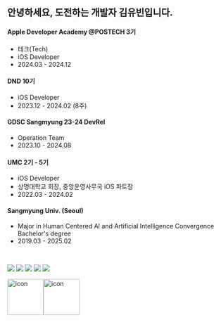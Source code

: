 ## 안녕하세요, 도전하는 개발자 김유빈입니다. 
#### Apple Developer Academy @POSTECH 3기
- 테크(Tech)
- iOS Developer
- 2024.03 - 2024.12

#### DND 10기
- iOS Developer
- 2023.12 - 2024.02 (8주)

#### GDSC Sangmyung 23-24 DevRel
- Operation Team
- 2023.10 - 2024.08

#### UMC 2기 - 5기
- iOS Developer
- 상명대학교 회장, 중앙운영사무국 iOS 파트장
- 2022.03 - 2024.02

#### Sangmyung Univ. (Seoul)
- Major in Human Centered AI and Artificial Intelligence Convergence Bachelor's degree
- 2019.03 - 2025.02
  
</br>

<img src="https://img.shields.io/badge/iOS-FFFFFF??style=round-square&logo=Apple&logoColor=black"> <img src="https://img.shields.io/badge/Swift-F05138?style=round-square&logo=Swift&logoColor=white"> <img src="https://img.shields.io/badge/Python-3766AB?style=round-square&logo=Python&logoColor=white"> <img src="https://img.shields.io/badge/GitHub-181717?style=round-square&logo=GitHub&logoColor=white"> <img src="https://img.shields.io/badge/Figma-F24E1E?style=round-square&logo=Figma&logoColor=white">

<div style="display: flex; align-items: flex-start;">
  <img src="https://techstack-generator.vercel.app/swift-icon.svg" alt="icon" width="82" height="82" />
  <img src="https://techstack-generator.vercel.app/github-icon.svg" alt="icon" width="82" height="82" />
</div>

</br>

<!-- 
- Department of Intelligent Engineering Informatics for Human
<a href="https://velog.io/@ubeeni"><img src="http://img.shields.io/badge/velog-20C997?style=round-square&logo=Velog&logoColor=white&link=https://velog.io/@ubeeni"/></a> 

### 👑 Top Langs
>![ubeeni's Top Langs](https://github-readme-stats.vercel.app/api/top-langs/?username=ubeeni&layout=compact&theme=dracula)

### 💫 Stats 
>![Github Stats](https://github-readme-stats.vercel.app/api?username=ubeeni&layout=compact&theme=dracula)  

### 💬 Blog
> latest post
>
>[![Velog's GitHub stats](https://velog-readme-stats.vercel.app/api?name=ubeeni&color=dark)](https://velog.io/@ubeeni) -->
